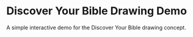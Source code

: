 # Discover Your Bible Drawing Demo

A simple interactive demo for the Discover Your Bible drawing concept.

